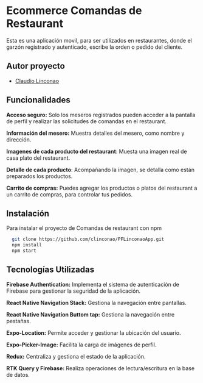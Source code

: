 
# Ecommerce Comandas de Restaurant

Esta es una aplicación movil, para ser utilizados en restaurantes, donde el garzón registrado y autenticado, escribe la orden o pedido del cliente. 


## Autor proyecto

- [Claudio Linconao](https://github.com/clinconao/PFLinconaoApp.git)


## Funcionalidades

**Acceso seguro:** Solo los meseros registrados pueden acceder a la pantalla de perfil y realizar las solicitudes de comandas en el restaurant.

**Información del mesero:** Muestra detalles del mesero, como nombre y dirección.

**Imagenes de cada producto del restaurant**: Muesta una imagen real de casa plato del restaurant.

**Detalle de cada producto**: Acompañando la imagen, se detalla como están preparados los productos.

**Carrito de compras:** Puedes agregar los productos o platos del restaurant a un carrito de compras, para controlar tus pedidos.


## Instalación

Para instalar el proyecto de Comandas de restaurant con npm

```bash
  git clone https://github.com/clinconao/PFLinconaoApp.git
  npm install
  npm start
```
    
## Tecnologías Utilizadas

**Firebase Authentication:** Implementa el sistema de autenticación de Firebase para gestionar la seguridad de la aplicación.

**React Native Navigation Stack:** Gestiona la navegación entre pantallas.

**React Native Navigation Buttom tap:** Gestiona la navegación entre pestañas.

**Expo-Location:** Permite acceder y gestionar la ubicación del usuario.

**Expo-Picker-Image:** Facilita la carga de imágenes de perfil.

**Redux:** Centraliza y gestiona el estado de la aplicación.

**RTK Query y Firebase:** Realiza operaciones de lectura/escritura en la base de datos.

